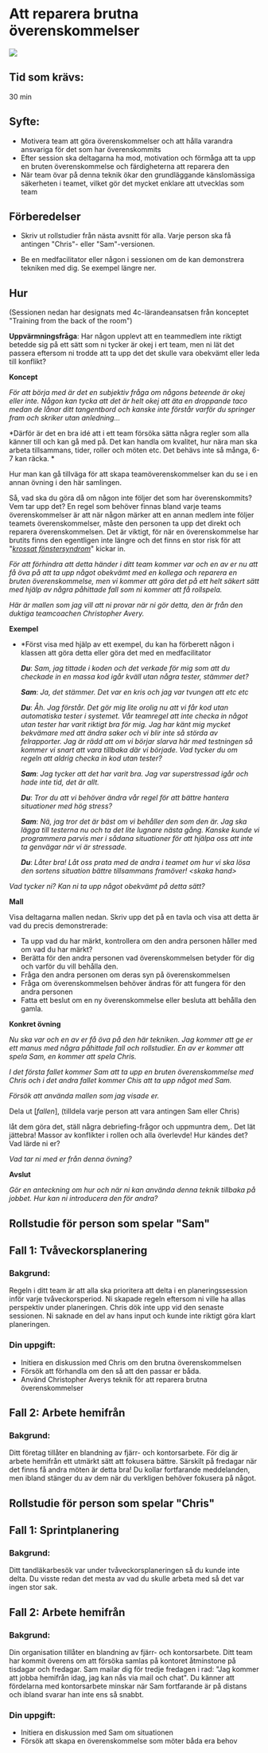# Att reparera brutna överenskommelser
<img src="images/repairing-broken-agreement.png" >

## Tid som krävs:

30 min

## Syfte:

- Motivera team att göra överenskommelser och att hålla varandra ansvariga för det som har överenskommits
- Efter session ska deltagarna ha mod, motivation och förmåga att ta upp en bruten överenskommelse och färdigheterna att reparera den
- När team övar på denna teknik ökar den grundläggande känslomässiga säkerheten i teamet, vilket gör det mycket enklare att utvecklas som team

## Förberedelser

- Skriv ut rollstudier från nästa avsnitt för alla. Varje person ska få antingen "Chris"- eller "Sam"-versionen.

- Be en medfacilitator eller någon i sessionen om de kan demonstrera tekniken med dig. Se exempel längre ner. 

## Hur

(Sessionen nedan har designats med 4c-lärandeansatsen från konceptet "Training from the back of the room")

**Uppvärmningsfråga**: Har någon upplevt att en teammedlem inte riktigt betedde sig på ett sätt som ni tycker är okej i ert team, men ni lät det passera eftersom ni trodde att ta upp det det skulle vara obekvämt eller leda till konflikt?

**Koncept**

*För att börja med är det en subjektiv fråga om någons beteende är okej eller inte. Någon kan tycka att det är helt okej att äta en droppande taco medan de lånar ditt tangentbord och kanske inte förstår varför du springer fram och skriker utan anledning...*

*Därför är det en bra idé att i ett team försöka sätta några regler som alla känner till och kan gå med på. Det kan handla om kvalitet, hur nära man ska arbeta tillsammans, tider, roller och möten etc. Det behävs inte så många, 6-7 kan räcka. *

Hur man kan gå tillväga för att skapa teamöverenskommelser kan du se i en annan övning i den här samlingen.

Så, vad ska du göra då om någon inte följer det som har överenskommits? Vem tar upp det? En regel som behöver finnas bland varje teams överenskommelser är att när någon märker att en annan medlem inte följer teamets överenskommelser, måste den personen ta upp det direkt och reparera överenskommelsen. Det är viktigt, för när en överenskommelse har brutits finns den egentligen inte längre och det finns en stor risk för att "[*krossat fönstersyndrom*](https://whatis.techtarget.com/definition/broken-window-theory)" kickar in.

*För att förhindra att detta händer i ditt team kommer var och en av er nu att få öva på att ta upp något obekvämt med en kollega och reparera en bruten överenskommelse, men vi kommer att göra det på ett helt säkert sätt med hjälp av några påhittade fall som ni kommer att få rollspela.*

*Här är mallen som jag vill att ni provar när ni gör detta, den är från den duktiga teamcoachen Christopher Avery.*

**Exempel**

- *Först visa med hjälp av ett exempel, du kan ha förberett någon i klassen att göra detta eller göra det med en medfacilitator

   ***Du***: *Sam, jag tittade i koden och det verkade för mig som att du checkade in en massa kod igår kväll utan några tester, stämmer det?*

   ***Sam***: *Ja, det stämmer. Det var en kris och jag var tvungen att etc etc*

   ***Du***: *Åh. Jag förstår. Det gör mig lite orolig nu att vi får kod utan automatiska tester i systemet. Vår teamregel att inte checka in något utan tester har varit riktigt bra för mig. Jag har känt mig mycket bekvämare med att ändra saker och vi blir inte så störda av felrapporter. Jag är rädd att om vi börjar slarva här med testningen så kommer vi snart att vara tillbaka där vi började. Vad tycker du om regeln att aldrig checka in kod utan tester?*

   ***Sam***: *Jag tycker att det har varit bra. Jag var superstressad igår och hade inte tid, det är allt.*

   ***Du***: *Tror du att vi behöver ändra vår regel för att bättre hantera situationer med hög stress?*

   ***Sam***: *Nä, jag tror det är bäst om vi behåller den som den är. Jag ska lägga till testerna nu och ta det lite lugnare nästa gång. Kanske kunde vi programmera parvis mer i sådana situationer för att hjälpa oss att inte ta genvägar när vi är stressade.*

   ***Du***: *Låter bra! Låt oss prata med de andra i teamet om hur vi ska lösa den sortens situation bättre tillsammans framöver! &lt;skaka hand&gt;*

*Vad tycker ni? Kan ni ta upp något obekvämt på detta sätt?*

**Mall**

Visa deltagarna mallen nedan. Skriv upp det på en tavla och visa att detta är vad du precis demonstrerade:

- Ta upp vad du har märkt, kontrollera om den andra personen håller med om vad du har märkt?
- Berätta för den andra personen vad överenskommelsen betyder för dig och varför du vill behålla den.
- Fråga den andra personen om deras syn på överenskommelsen
- Fråga om överenskommelsen behöver ändras för att fungera för den andra personen
- Fatta ett beslut om en ny överenskommelse eller besluta att behålla den gamla.

**Konkret övning**

*Nu ska var och en av er få öva på den här tekniken. Jag kommer att ge er ett manus med några påhittade fall och rollstudier. En av er kommer att spela Sam, en kommer att spela Chris.*

*I det första fallet kommer Sam att ta upp en bruten överenskommelse med Chris och i det andra fallet kommer Chis att ta upp något med Sam.*

*Försök att använda mallen som jag visade er.*

Dela ut [*fallen*],
(tilldela varje person att vara antingen Sam eller Chris)

låt dem göra det, ställ några debriefing-frågor och uppmuntra dem,. Det lät jättebra! Massor av konflikter i rollen och alla överlevde! Hur kändes det? Vad lärde ni er?

*Vad tar ni med er från denna övning?*

**Avslut**

*Gör en anteckning om hur och när ni kan använda denna teknik tillbaka på jobbet. Hur kan ni introducera den för andra?*

## Rollstudie för person som spelar "Sam"

## Fall 1: Tvåveckorsplanering

### Bakgrund:

Regeln i ditt team är att alla ska prioritera att delta i en planeringssession inför varje tvåveckorsperiod. Ni skapade regeln eftersom ni ville ha allas perspektiv under planeringen. Chris dök inte upp vid den senaste sessionen. Ni saknade en del av hans input och kunde inte riktigt göra klart planeringen.

### Din uppgift:

*   Initiera en diskussion med Chris om den brutna överenskommelsen
*   Försök att förhandla om den så att den passar er båda.
*   Använd Christopher Averys teknik för att reparera brutna överenskommelser


## Fall 2: Arbete hemifrån

### Bakgrund:

Ditt företag tillåter en blandning av fjärr- och kontorsarbete. För dig är arbete hemifrån ett utmärkt sätt att fokusera bättre. Särskilt på fredagar när det finns få andra möten är detta bra! Du kollar fortfarande meddelanden, men ibland stänger du av dem när du verkligen behöver fokusera på något.


## Rollstudie för person som spelar "Chris"

## Fall 1: Sprintplanering

### Bakgrund:

Ditt tandläkarbesök var under tvåveckorsplaneringen så du kunde inte delta. Du visste redan det mesta av
vad du skulle arbeta med så det var ingen stor sak.


## Fall 2: Arbete hemifrån

### Bakgrund:

Din organisation tillåter en blandning av fjärr- och kontorsarbete. Ditt team har kommit överens om att försöka samlas på kontoret åtminstone på tisdagar och fredagar. Sam mailar dig för tredje fredagen i rad: "Jag kommer att jobba hemifrån idag, jag kan nås via mail och chat". Du känner att fördelarna med kontorsarbete minskar när Sam fortfarande är på distans och ibland svarar han inte ens så snabbt.

### Din uppgift:

*   Initiera en diskussion med Sam om situationen
*   Försök att skapa en överenskommelse som möter båda era behov
